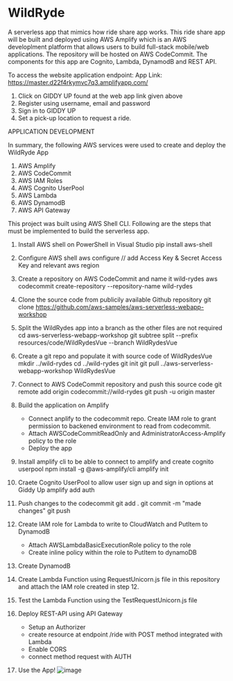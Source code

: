 # WildRyde
A serverless app that mimics how ride share app works. This ride share app will be built and deployed using AWS Amplify which is an AWS developlment platform that allows users to build full-stack mobile/web applications. The repository will be hosted on AWS CodeCommit. The components for this app are Cognito, Lambda, DynamodB and REST API. 

To access the website application endpoint: 
App Link: https://master.d22f4rkymvc7q3.amplifyapp.com/
1. Click on GIDDY UP found at the web app link given above
2. Register using username, email and password
3. Sign in to GIDDY UP
4. Set a pick-up location to request a ride. 

APPLICATION DEVELOPMENT 

In summary, the following AWS services were used to create and deploy the WildRyde App

1. AWS Amplify
2. AWS CodeCommit
3. AWS IAM Roles
3. AWS Cognito UserPool
4. AWS Lambda
5. AWS DynamodB
6. AWS API Gateway 

This project was built using AWS Shell CLI. Following are the steps that must be implemented to build the serverless app. 

1. Install AWS shell on PowerShell in Visual Studio
pip install aws-shell

2. Configure AWS shell
aws configure
// add Access Key & Secret Access Key and relevant aws region

3. Create a repository on AWS CodeCommit and name it wild-rydes
aws codecommit create-repository --repository-name wild-rydes

4. Clone the source code from publicily available Github repository
git clone https://github.com/aws-samples/aws-serverless-webapp-workshop

5. Split the WildRydes app into a branch as the other files are not required
cd aws-serverless-webapp-workshop
git subtree split --prefix resources/code/WildRydesVue --branch WildRydesVue


6. Create a git repo and populate it with source code of WildRydesVue
mkdir ../wild-rydes
cd ../wild-rydes
git init
git pull ../aws-serverless-webapp-workshop WildRydesVue

7. Connect to AWS CodeCommit repository and push this source code
git remote add origin codecommit://wild-rydes
git push -u origin master

8. Build the application on Amplify 
    - Connect anplify to the codecommit repo. Create IAM role to grant permission to backened      environment to read from codecommit.
    - Attach AWSCodeCommitReadOnly and AdministratorAccess-Amplify policy to the role
    - Deploy the app

9. Install amplify cli to be able to connect to amplify and create cognito userpool
npm install -g @aws-amplify/cli
amplify init

10. Craete Cognito UserPool to allow user sign up and sign in options at Giddy Up 
amplify add auth

11. Push changes to the codecommit
git add .
git commit -m "made changes"
git push

12. Create IAM role for Lambda to write to CloudWatch and PutItem to DynamodB
    - Attach AWSLambdaBasicExecutionRole policy to the role 
    - Create inline policy within the role to PutItem to dynamoDB

13. Create DynamodB

14. Create Lambda Function using RequestUnicorn.js file in this repository and attach the IAM role created in step 12. 

15. Test the Lambda Function using the TestRequestUnicorn.js file 

16. Deploy REST-API using API Gateway
    - Setup an Authorizer
    - create resource at endpoint /ride with POST method integrated with Lambda
    - Enable CORS
    - connect method request with AUTH

17. Use the App! 
![image](https://github.com/Huzi94pk/Serverless-App/assets/102336525/54fd05ca-d715-46e8-b07e-bee2baa638c1)
